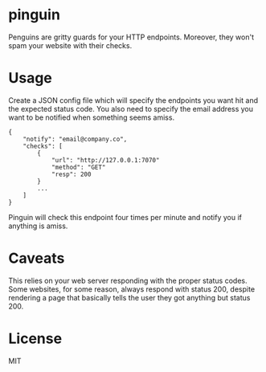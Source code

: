 # pinguin

Penguins are gritty guards for your HTTP endpoints. Moreover, they won't spam
your website with their checks.

# Usage

Create a JSON config file which will specify the endpoints you want hit and the
expected status code. You also need to specify the email address you want to be
notified when something seems amiss.

    {
        "notify": "email@company.co",
        "checks": [
            {
                "url": "http://127.0.0.1:7070"
                "method": "GET"
                "resp": 200
            }
            ...
        ]
    }

Pinguin will check this endpoint four times per minute and notify you if
anything is amiss.

# Caveats

This relies on your web server responding with the proper status codes. Some
websites, for some reason, always respond with status 200, despite rendering a
page that basically tells the user they got anything but status 200.

# License

MIT
